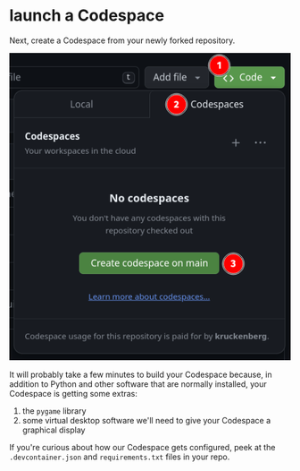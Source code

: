 # launch a Codespace

Next, create a Codespace from your newly forked repository.

![create a Codespace](../images/codespace.png)

It will probably take a few minutes to build your Codespace because, in addition
to Python and other software that are normally installed, your Codespace is
getting some extras:

1. the `pygame` library
2. some virtual desktop software we'll need to give your Codespace a graphical
   display

If you're curious about how our Codespace gets configured, peek at the
`.devcontainer.json` and `requirements.txt` files in your repo.
